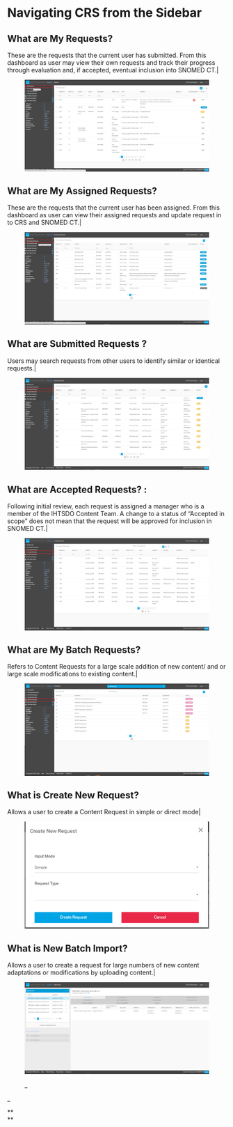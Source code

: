 # Navigating CRS from the Sidebar

## What are **My Requests**?

These are the requests that the current user has submitted. From this dashboard as user may view their own requests and track their progress through evaluation and, if accepted, eventual inclusion into SNOMED CT.|

<figure><img src="../images/29953309.png" alt=""><figcaption></figcaption></figure>

## What are **My Assigned Requests**?

These are the requests that the current user has been assigned. From this dashboard as user can view their assigned requests and update request in to CRS and SNOMED CT.|

<figure><img src="../images/29953310.png" alt=""><figcaption></figcaption></figure>

## What are **Submitted Requests** ?

Users may search requests from other users to identify similar or identical requests.|

<figure><img src="../images/29953311.png" alt=""><figcaption></figcaption></figure>

## What are **Accepted Requests**? :

Following initial review, each request is assigned a manager who is a member of the IHTSDO Content Team. A change to a status of “Accepted in scope” does not mean that the request will be approved for inclusion in SNOMED CT.|

<figure><img src="../images/29953312.png" alt=""><figcaption></figcaption></figure>

## What are **My Batch Requests**?

Refers to Content Requests for a large scale addition of new content/ and or large scale modifications to existing content.|

<figure><img src="../images/29953313.png" alt=""><figcaption></figcaption></figure>

## What is **Create New Request**?

Allows a user to create a Content Request in simple or direct mode|

<figure><img src="../images/29953314.png" alt=""><figcaption></figcaption></figure>

## What is **New Batch Import**?

Allows a user to create a request for large numbers of new content adaptations or modifications by uploading content.|

<figure><img src="../images/29953315.png" alt=""><figcaption><p>_</p></figcaption></figure>

\_

\*\*\
\*\*
